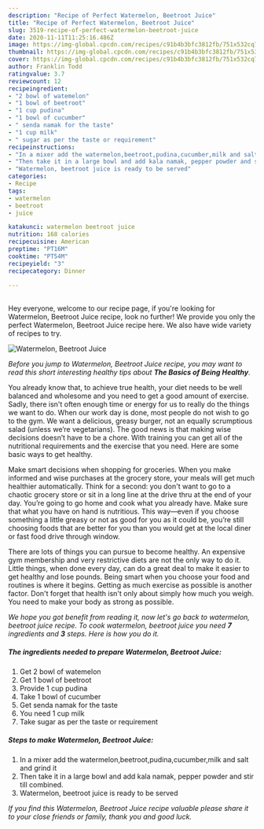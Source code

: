 ```yaml
---
description: "Recipe of Perfect Watermelon, Beetroot Juice"
title: "Recipe of Perfect Watermelon, Beetroot Juice"
slug: 3519-recipe-of-perfect-watermelon-beetroot-juice
date: 2020-11-11T11:25:16.486Z
image: https://img-global.cpcdn.com/recipes/c91b4b3bfc3812fb/751x532cq70/watermelon-beetroot-juice-recipe-main-photo.jpg
thumbnail: https://img-global.cpcdn.com/recipes/c91b4b3bfc3812fb/751x532cq70/watermelon-beetroot-juice-recipe-main-photo.jpg
cover: https://img-global.cpcdn.com/recipes/c91b4b3bfc3812fb/751x532cq70/watermelon-beetroot-juice-recipe-main-photo.jpg
author: Franklin Todd
ratingvalue: 3.7
reviewcount: 12
recipeingredient:
- "2 bowl of watemelon"
- "1 bowl of beetroot"
- "1 cup pudina"
- "1 bowl of cucumber"
- " senda namak for the taste"
- "1 cup milk"
- " sugar as per the taste or requirement"
recipeinstructions:
- "In a mixer add the watermelon,beetroot,pudina,cucumber,milk and salt and grind it"
- "Then take it in a large bowl and add kala namak, pepper powder and stir till combined."
- "Watermelon, beetroot juice is ready to be served"
categories:
- Recipe
tags:
- watermelon
- beetroot
- juice

katakunci: watermelon beetroot juice 
nutrition: 168 calories
recipecuisine: American
preptime: "PT16M"
cooktime: "PT54M"
recipeyield: "3"
recipecategory: Dinner

---
```

<br>
Hey everyone, welcome to our recipe page, if you're looking for Watermelon, Beetroot Juice recipe, look no further! We provide you only the perfect Watermelon, Beetroot Juice recipe here. We also have wide variety of recipes to try.
<br>


![Watermelon, Beetroot Juice](https://img-global.cpcdn.com/recipes/c91b4b3bfc3812fb/751x532cq70/watermelon-beetroot-juice-recipe-main-photo.jpg)

<i>Before you jump to Watermelon, Beetroot Juice recipe, you may want to read this short interesting healthy tips about <strong>The Basics of Being Healthy</strong>.</i>

You already know that, to achieve true health, your diet needs to be well balanced and wholesome and you need to get a good amount of exercise. Sadly, there isn't often enough time or energy for us to really do the things we want to do. When our work day is done, most people do not wish to go to the gym. We want a delicious, greasy burger, not an equally scrumptious salad (unless we’re vegetarians). The good news is that making wise decisions doesn’t have to be a chore. With training you can get all of the nutritional requirements and the exercise that you need. Here are some basic ways to get healthy.

Make smart decisions when shopping for groceries. When you make informed and wise purchases at the grocery store, your meals will get much healthier automatically. Think for a second: you don't want to go to a chaotic grocery store or sit in a long line at the drive thru at the end of your day. You’re going to go home and cook what you already have. Make sure that what you have on hand is nutritious. This way—even if you choose something a little greasy or not as good for you as it could be, you’re still choosing foods that are better for you than you would get at the local diner or fast food drive through window.

There are lots of things you can pursue to become healthy. An expensive gym membership and very restrictive diets are not the only way to do it. Little things, when done every day, can do a great deal to make it easier to get healthy and lose pounds. Being smart when you choose your food and routines is where it begins. Getting as much exercise as possible is another factor. Don't forget that health isn't only about simply how much you weigh. You need to make your body as strong as possible. 


<i>We hope you got benefit from reading it, now let's go back to watermelon, beetroot juice recipe. To cook watermelon, beetroot juice you need <strong>7</strong> ingredients and <strong>3</strong> steps. Here is how you do it.
</i>

##### The ingredients needed to prepare Watermelon, Beetroot Juice:

1. Get 2 bowl of watemelon
1. Get 1 bowl of beetroot
1. Provide 1 cup pudina
1. Take 1 bowl of cucumber
1. Get  senda namak for the taste
1. You need 1 cup milk
1. Take  sugar as per the taste or requirement


##### Steps to make Watermelon, Beetroot Juice:

1. In a mixer add the watermelon,beetroot,pudina,cucumber,milk and salt and grind it
1. Then take it in a large bowl and add kala namak, pepper powder and stir till combined.
1. Watermelon, beetroot juice is ready to be served


<i>If you find this Watermelon, Beetroot Juice recipe valuable please share it to your close friends or family, thank you and good luck.</i>
